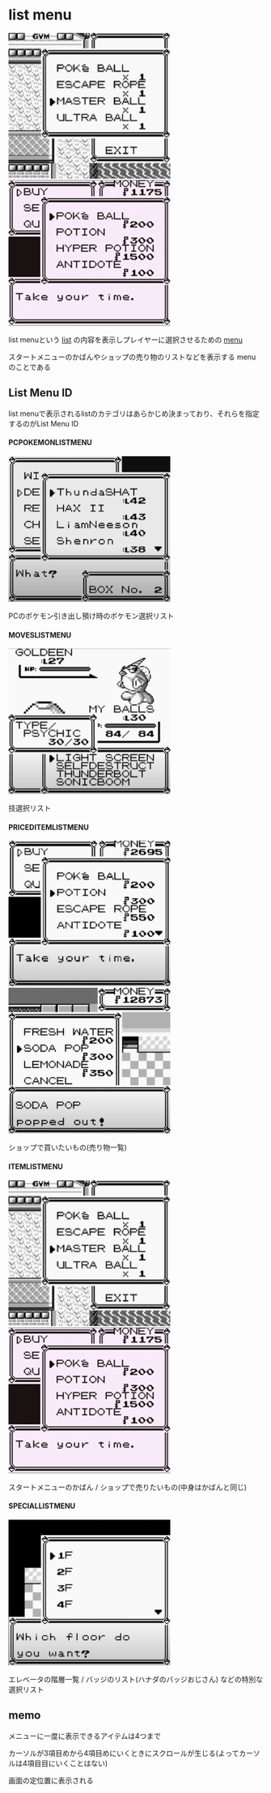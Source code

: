 # list menu

![bag](../docs/image/menu/item_list.jpg) &nbsp; ![sell](../docs/image/menu/sell_list.png)

list menuという [list](./list.md) の内容を表示しプレイヤーに選択させるための [menu](./menu.md)

スタートメニューのかばんやショップの売り物のリストなどを表示する menu のことである

## List Menu ID

list menuで表示されるlistのカテゴリはあらかじめ決まっており、それらを指定するのがList Menu ID

#### PCPOKEMONLISTMENU

<img src="../docs/image/menu/pokemon_list_menu.png" width="320px" height="288px" />

PCのポケモン引き出し預け時のポケモン選択リスト

#### MOVESLISTMENU

<img src="../docs/image/menu/move_list_menu.png" width="320px" height="288px" />

技選択リスト

#### PRICEDITEMLISTMENU

<img src="../docs/image/menu/buy_list.png" width="320px" height="288px" />

<img src="../docs/image/menu/vending_machine.png" width="320px" height="288px" />

ショップで買いたいもの(売り物一覧)

#### ITEMLISTMENU

<img src="../docs/image/menu/item_list.jpg" width="320px" height="288px" />

<img src="../docs/image/menu/sell_list.png" width="320px" height="288px" />

スタートメニューのかばん / ショップで売りたいもの(中身はかばんと同じ)

#### SPECIALLISTMENU

<img src="../docs/image/menu/elevator.png" width="320px" height="288px" />

エレベータの階層一覧 / バッジのリスト(ハナダのバッジおじさん) などの特別な選択リスト

## memo

メニューに一度に表示できるアイテムは4つまで

カーソルが3項目めから4項目めにいくときにスクロールが生じる(よってカーソルは4項目目にいくことはない)

画面の定位置に表示される